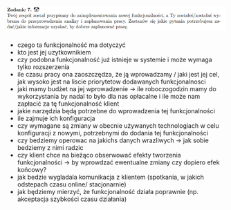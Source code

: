 ## ![alt text](image-5.png)

- czego ta funkcjonalność ma dotyczyć
- kto jest jej uzytkownikiem
- czy podobna funkcjonalność już istnieje w systemie i może wymaga tylko rozszerzenia
- ile czasu pracy ona zaoszczędza, że ją wprowadzamy / jaki jest jej cel, jak wysoko jest na liscie priorytetow dodawanych funkcjonalnosci
- jaki mamy budżet na jej wprowadzenie -> ile roboczogodzin mamy do wykorzystania by nadal to było dla nas opłacalne i ile może nam zapłacić za tę funkcjonalność klient
- jakie narzędzia będą potrzebne do wprowadzenia tej funkcjonalności
- ile zajmuje ich konfiguracja
- czy wymagane są zmiany w obecnie używanych technologiach w celu konfiguracji z nowymi, potrzebnymi do dodania tej funkcjonalności
- czy bedziemy operowac na jakichs danych wrazliwych -> jak sobie bedziemy z nimi radzic
- czy klient chce na bieżąco obserwować efekty tworzenia funkcjonalności -> by wprowdzać ewentualne zmiany czy dopiero efek końcowy?
- jak bedzie wygladala komunikacja z klientem (spotkania, w jakich odstepach czasu online/ stacjonarnie)
- jak będziemy mierzyć, że funkcjonalność działa poprawnie (np. akceptacja szybkości czasu działania)